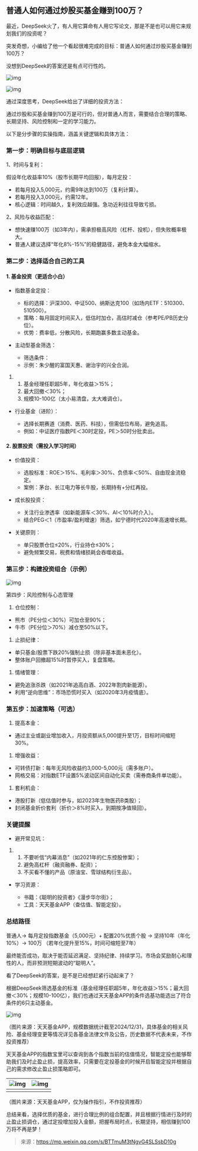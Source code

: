 ## 普通人如何通过炒股买基金赚到100万？


最近，DeepSeek火了，有人用它算命有人用它写论文，那是不是也可以用它来规划我们的投资呢？

突发奇想，小编给了他一个看起很难完成的目标：普通人如何通过炒股买基金赚到100万？

没想到DeepSeek的答案还是有点可行性的。

![img](https://pic.yupi.icu/yuyi/1739500892089-89232de7-60b6-4033-a161-96362ebda422.webp)

![img](https://pic.yupi.icu/yuyi/1739500892095-6cba5fe4-e93e-438b-9d8e-78f104707154.webp)



通过深度思考，DeepSeek给出了详细的投资方法：

通过炒股和买基金赚到100万是可行的，但对普通人而言，需要结合合理的策略、长期坚持、风险控制和一定的学习能力。

以下是分步骤的实操指南，涵盖关键逻辑和具体方法：

### 第一步：明确目标与底层逻辑

1、时间与复利：

假设年化收益率10%（股市长期平均回报），每月定投：

  - 若每月投入5,000元，约需9年达到100万（复利计算）。
  - 若每月投入3,000元，约需12年。
  - 核心逻辑：时间越久，复利效应越强。急功近利往往导致亏损。

2、风险与收益匹配：

  - 想快速赚100万（如3年内），需承担极高风险（杠杆、投机），但失败概率极大。
  - 普通人建议选择“年化8%-15%”的稳健路径，避免本金大幅缩水。

### 第二步：选择适合自己的工具

#### 1. 基金投资（更适合小白）

- 指数基金定投：

  - 标的选择：沪深300、中证500、纳斯达克100（如场内ETF：510300、510500）。
  - 策略：每月固定时间买入，低估时加仓，高估时减仓（参考PE/PB历史分位）。
  - 优势：费率低，分散风险，长期跑赢多数主动基金。

- 主动型基金筛选：

  - 筛选条件：
  - 示例：朱少醒的富国天惠、谢治宇的兴全合润。

1. 1. 基金经理任职超5年，年化收益＞15%；
   2. 最大回撤＜30%；
   3. 规模10-100亿（太小易清盘，太大难调仓）。

- 行业基金（进阶）：

  - 选择长期赛道（消费、医药、科技），但需低位布局，避免追高。
  - 例如：中证医疗指数PE＜30时定投，PE＞50时分批卖出。

#### 2. 股票投资（需投入学习时间）

- 价值投资：

  - 选股标准：ROE＞15%、毛利率＞30%、负债率＜50%、自由现金流稳定。
  - 案例：茅台、长江电力等长牛股，长期持有+分红再投。

- 成长股投资：

  - 关注行业渗透率（如新能源车＜30%、AI＜10%时介入）。
  - 结合PEG＜1（市盈率/盈利增速）筛选，如宁德时代2020年高速增长期。

- 关键原则：

  - 单只股票仓位≤20%，行业持仓≤30%；
  - 避免频繁交易，税费和情绪损耗会吞噬收益。

### 第三步：构建投资组合（示例）

![img](https://pic.yupi.icu/yuyi/1739500892019-6c965c41-5c6a-41cf-b478-111ee89a8632.webp)

第四步：风险控制与心态管理

1. 仓位控制：

  - 熊市（PE分位＜30%）可加仓至90%；
  - 牛市（PE分位＞70%）减仓至50%以下。

1. 止损纪律：

  - 单只基金/股票下跌20%强制止损（除非基本面未恶化）。
  - 整体账户回撤超15%时暂停买入，复盘策略。

1. 情绪管理：

  - 避免追涨杀跌（如2021年追高白酒、2022年割肉新能源）。
  - 利用“逆向思维”：市场恐慌时买入（如2020年3月疫情底）。

### 第五步：加速策略（可选）

1. 提高本金：

  - 通过主业或副业增加收入，月投资额从5,000提升至1万，目标时间缩短30%。

1. 增强收益：

  - 可转债打新：每年无风险收益约3,000-5,000元（需多账户）。
  - 网格交易：对指数ETF设置5%波动区间自动化买卖（需券商条件单功能）。

1. 套利机会：

  - 港股打新（低估值时参与，如2023年生物医药B类股）；
  - 封闭基金折价套利（折价＞8%时买入，到期按净值赎回）。

### 关键提醒

- 避开常见坑：

1. 1. 不要听信“内幕消息”（如2021年的仁东控股惨案）；
   2. 避免高杠杆（融资融券、配资）；
   3. 不买看不懂的产品（原油宝、雪球结构衍生品）。

- 学习资源：

  - 书籍：《聪明的投资者》《漫步华尔街》；
  - 工具：天天基金APP（查估值、智能定投）。

### 总结路径

普通人→ 每月定投指数基金（5,000元）+ 配置20%优质个股 → 坚持10年（年化10%）→ 100万
（若年化提升至15%，时间可缩短至7年）

最终能否成功，取决于能否延迟满足、坚持纪律、持续学习。市场会奖励耐心和理性的人，而非预测短期波动的“聪明人”。

看了DeepSeek的答案，是不是已经想赶紧行动起来了？

根据DeepSeek筛选基金的标准（基金经理任职超5年，年化收益＞15%；最大回撤＜30%；规模10-100亿），我们也通过天天基金APP的条件选基功能选出了符合条件的6只主动基金。

![img](https://pic.yupi.icu/yuyi/1739500892063-e2f75594-edd6-48b2-8789-bc93d2efc07a.webp)

（图片来源：天天基金APP，规模数据统计截至2024/12/31，具体基金的相关风险、基金经理变更等情况详见各基金法律文件及公告，历史数据不代表未来，不作投资推荐）

天天基金APP的指数宝里可以查询到各个指数当前的估值情况，智能定投也能够帮助我们及时止盈止损，提高效率，只需要在定投基金的时候开启智能定投并根据自己的需求修改止盈止损策略即可。

| ![img](https://pic.yupi.icu/yuyi/1739500892094-377fb3c0-37f2-4799-b970-0b8495a6dd79.webp) | ![img](https://pic.yupi.icu/yuyi/1739500892854-a92cd658-c17d-4525-a9d0-8a798d2630d0.webp) |
| ----------------------------------------------------------------------------------------- | ----------------------------------------------------------------------------------------- |
|                                                                                           |                                                                                           |

（图片来源：天天基金APP，仅为操作指引，不作投资推荐）

总结来看，选择优质的基金，进行合理比例的组合配置，并且根据行情进行及时的止盈止损调仓，通过定投增加投入金额，把握布局时点，长期坚持，相信赚到100万将不再是梦！



> 来源：https://mp.weixin.qq.com/s/BTTmuM3tNgvG4SLSsbD10g